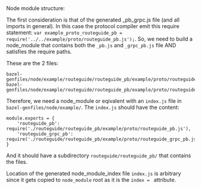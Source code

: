##

Node module structure:

The first consideration is that of the generated _pb_grpc.js file (and all
imports in general).  In this case the protocol compiler emit this require
statement: `var example_proto_routeguide_pb =
require('../../example/proto/routeguide_pb.js');`.  So, we need to build a
node_module that contains both the `_pb.js` and `_grpc_pb.js` file AND satisfies
the require paths.

These are the 2 files:

```
bazel-genfiles/node/example/routeguide/routeguide_pb/example/proto/routeguide_pb.js
bazel-genfiles/node/example/routeguide/routeguide_pb/example/proto/routeguide_grpc_pb.js
```

Therefore, we need a node_module or eqivalent with an `index.js` file in
`bazel-genfiles/node/example/`.  The `index.js` should have the content:

```
module.exports = {
    'routeguide_pb': require('./routeguide/routeguide_pb/example/proto/routeguide_pb.js'),
    'routeguide_grpc_pb': require('./routeguide/routeguide_pb/example/proto/routeguide_grpc_pb.js'),
}
```

And it should have a subdirectory `routeguide/routeguide_pb/` that contains the files.

Location of the generated node_module_index file `index.js` is arbitrary since
it gets copied to `node_module` root as it is the `index = ` attribute.
